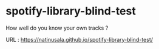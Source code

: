 # spotify-library-blind-test
How well do you know your own tracks ?

URL : https://natinusala.github.io/spotify-library-blind-test/
